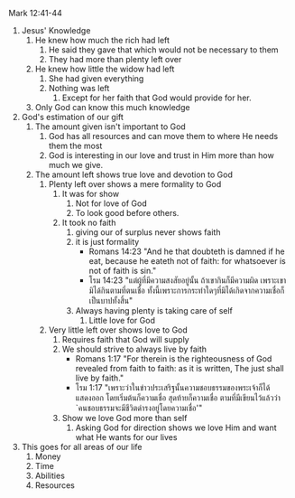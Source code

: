 Mark 12:41-44 

1. Jesus' Knowledge
	1. He knew how much the rich had left
		1. He said they gave that which would not be necessary to them
		2. They had more than plenty left over
	2. He knew how little the widow had left
		1. She had given everything
		2. Nothing was left
			1. Except for her faith that God would provide for her.
	3. Only God can know this much knowledge
2. God's estimation of our gift
	1. The amount given isn't important to God
		1. God has all resources and can move them to where He needs them the most
		2. God is interesting in our love and trust in Him more than how much we give.
	2. The amount left shows true love and devotion to God
		1. Plenty left over shows a mere formality to God
			1. It was for show
				1. Not for love of God
				2. To look good before others.
			2. It took no faith
				1. giving our of surplus never shows faith
				2. it is just formality
					- Romans 14:23 "And he that doubteth is damned if he eat, because he eateth not of faith: for whatsoever is not of faith is sin."
					- โรม 14:23 "แต่ผู้ที่มีความสงสัยอยู่นั้น ถ้าเขากินก็มีความผิด เพราะเขามิได้กินตามที่ตนเชื่อ ทั้งนี้เพราะการกระทำใดๆที่มิได้เกิดจากความเชื่อก็เป็นบาปทั้งสิ้น"
				3. Always having plenty is taking care of self
					1. Little love for God
		2. Very little left over shows love to God
			1. Requires faith that God will supply
			2. We should strive to always live by faith
				- Romans 1:17 "For therein is the righteousness of God revealed from faith to faith: as it is written, The just shall live by faith."
				- โรม 1:17 "เพราะว่าในข่าวประเสริฐนั้นความชอบธรรมของพระเจ้าก็ได้แสดงออก โดยเริ่มต้นก็ความเชื่อ สุดท้ายก็ความเชื่อ ตามที่มีเขียนไว้แล้วว่า `คนชอบธรรมจะมีชีวิตดำรงอยู่โดยความเชื่อ'"
			3. Show we love God more than self
				1. Asking God for direction shows we love Him and want what He wants for our lives
3. This goes for all areas of our life
	1. Money
	2. Time
	3. Abilities
	4. Resources
